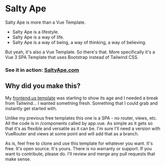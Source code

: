 # Salty Ape

Salty Ape is more than a Vue Template. 
- Salty Ape is a lifestyle. 
- Salty Ape is a way of life. 
- Salty Ape is a way of being, a way of thinking, a way of believing. 

But yeah, it's also a Vue Template. So there's that. More specifically it's a Vue 3 SPA Template that uses Bootstrap instead of Tailwind CSS.

### See it in action: [SaltyApe.com](https://saltyape.com/)

## Why did you make this?

My [frontend.us template](https://github.com/TripKendall/front-end) was starting to show its age and I needed a break from Tailwind... I wanted something fresh. Something that I could grab and instantly get started with.

Unlike my previous free templates this one is a SPA - no router, views, etc. All the code is in /components called by app.vue. As simple as it gets so that it's as flexible and versatile as it can be. I'm sure I'll need a version with VueRouter and views at some point and will add that as a branch.

As is, feel free to clone and use this template for whatever you want. It's free. It's open source. It's yours. There is no warranty or support. If you want to contribute, please do. I'll review and merge any pull requests that make sense.